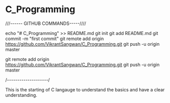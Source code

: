# C_Programming

///------ GITHUB COMMANDS-----////

echo "# C_Programming" >> README.md
git init
git add README.md
git commit -m "first commit"
git remote add origin https://github.com/VikrantSangwan/C_Programming.git
git push -u origin master
                

git remote add origin https://github.com/VikrantSangwan/C_Programming.git
git push -u origin master

/*--------------------*/

This is the starting of C langauge to understand the basics and have a clear understanding.


